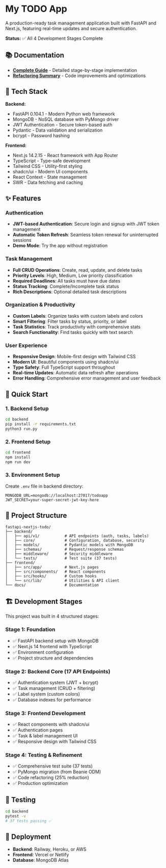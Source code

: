 # My TODO App

A production-ready task management application built with FastAPI and Next.js, featuring real-time updates and secure authentication.

**Status:** ✅ All 4 Development Stages Complete

## 📚 Documentation

- **[Complete Guide](./STAGES_COMPLETE.md)** - Detailed stage-by-stage implementation
- **[Refactoring Summary](./REFACTORING_SUMMARY.md)** - Code improvements and optimizations

## 🚀 Tech Stack

**Backend:**
- FastAPI 0.104.1 - Modern Python web framework
- MongoDB - NoSQL database with PyMongo driver
- JWT Authentication - Secure token-based auth
- Pydantic - Data validation and serialization
- bcrypt - Password hashing

**Frontend:**
- Next.js 14.2.15 - React framework with App Router
- TypeScript - Type-safe development
- Tailwind CSS - Utility-first styling
- shadcn/ui - Modern UI components
- React Context - State management
- SWR - Data fetching and caching

## ✨ Features

### Authentication
- **JWT-based Authentication**: Secure login and signup with JWT token management
- **Automatic Token Refresh**: Seamless token renewal for uninterrupted sessions
- **Demo Mode**: Try the app without registration

### Task Management
- **Full CRUD Operations**: Create, read, update, and delete tasks
- **Priority Levels**: High, Medium, Low priority classification
- **Required Deadlines**: All tasks must have due dates
- **Status Tracking**: Complete/Incomplete task status
- **Rich Descriptions**: Optional detailed task descriptions

### Organization & Productivity
- **Custom Labels**: Organize tasks with custom labels and colors
- **Smart Filtering**: Filter tasks by status, priority, or label
- **Task Statistics**: Track productivity with comprehensive stats
- **Search Functionality**: Find tasks quickly with text search

### User Experience
- **Responsive Design**: Mobile-first design with Tailwind CSS
- **Modern UI**: Beautiful components using shadcn/ui
- **Type Safety**: Full TypeScript support throughout
- **Real-time Updates**: Automatic data refresh after operations
- **Error Handling**: Comprehensive error management and user feedback

## 🚀 Quick Start

### 1. Backend Setup
```bash
cd backend
pip install -r requirements.txt
python3 run.py
```

### 2. Frontend Setup
```bash
cd frontend
npm install
npm run dev
```

### 3. Environment Setup
Create `.env` file in backend directory:
```env
MONGODB_URL=mongodb://localhost:27017/todoapp
JWT_SECRET=your-super-secret-jwt-key-here
```

## 📁 Project Structure

```
fastapi-nextjs-todo/
├── backend/
│   ├── api/v1/           # API endpoints (auth, tasks, labels)
│   ├── core/             # Configuration, database, security
│   ├── models/           # Pydantic models with MongoDB
│   ├── schemas/          # Request/response schemas
│   ├── middleware/       # Security middleware
│   └── tests/            # Test suite (37 tests)
├── frontend/
│   ├── src/app/          # Next.js pages
│   ├── src/components/   # React components
│   ├── src/hooks/        # Custom hooks
│   └── src/lib/          # Utilities & API client
└── docs/                 # Documentation
```

## 🏗️ Development Stages

This project was built in 4 structured stages:

### Stage 1: Foundation
- ✅ FastAPI backend setup with MongoDB
- ✅ Next.js 14 frontend with TypeScript
- ✅ Environment configuration
- ✅ Project structure and dependencies

### Stage 2: Backend Core (17 API Endpoints)
- ✅ Authentication system (JWT + bcrypt)
- ✅ Task management (CRUD + filtering)
- ✅ Label system (custom colors)
- ✅ Database indexes for performance

### Stage 3: Frontend Development
- ✅ React components with shadcn/ui
- ✅ Authentication pages
- ✅ Task & label management UI
- ✅ Responsive design with Tailwind CSS

### Stage 4: Testing & Refinement
- ✅ Comprehensive test suite (37 tests)
- ✅ PyMongo migration (from Beanie ODM)
- ✅ Code refactoring (25% reduction)
- ✅ Production optimization

## 🧪 Testing

```bash
cd backend
pytest -v
# 37 tests passing ✅
```

## 🚀 Deployment

- **Backend**: Railway, Heroku, or AWS
- **Frontend**: Vercel or Netlify  
- **Database**: MongoDB Atlas